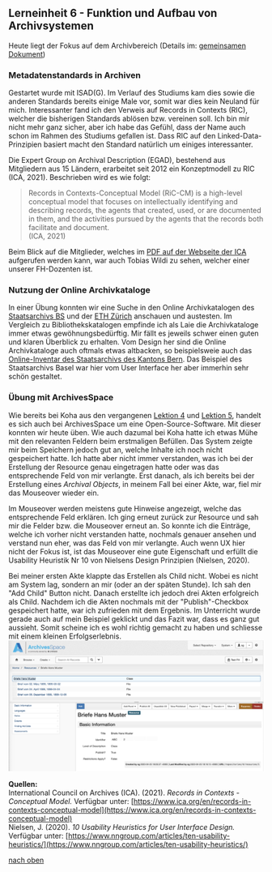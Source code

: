 ## Lerneinheit 6 - Funktion und Aufbau von Archivsystemen

Heute liegt der Fokus auf dem Archivbereich (Details im: [gemeinsamen Dokument](https://pad.gwdg.de/HUP8ZAoxQEqxj-VIO2TfFg#))

### Metadatenstandards in Archiven
Gestartet wurde mit ISAD(G). Im Verlauf des Studiums kam dies sowie die anderen Standards bereits einige Male vor, somit war dies kein Neuland für mich. Interessanter fand ich den Verweis auf Records in Contexts (RIC), welcher die bisherigen Standards ablösen bzw. vereinen soll. Ich bin mir nicht mehr ganz sicher, aber ich habe das Gefühl, dass der Name auch schon im Rahmen des Studiums gefallen ist. Dass RIC auf den Linked-Data-Prinzipien basiert macht den Standard natürlich um einiges interessanter. 

Die Expert Group on Archival Description (EGAD), bestehend aus Mitgliedern aus 15 Ländern, erarbeitet seit 2012 ein Konzeptmodell zu RIC (ICA, 2021). Beschrieben wird es wie folgt:
> Records in Contexts-Conceptual Model (RiC-CM) is a high-level conceptual model that focuses on intellectually identifying and describing records, the agents that created, used, or are documented in them, and the activities pursued by the agents that the records both facilitate and document.  
(ICA, 2021)

Beim Blick auf die Mitglieder, welches im [PDF auf der Webseite der ICA](https://www.ica.org/sites/default/files/ric-cm-02_july2021_0.pdf) aufgerufen werden kann, war auch Tobias Wildi zu sehen, welcher einer unserer FH-Dozenten ist.

### Nutzung der Online Archivkataloge
In einer Übung konnten wir eine Suche in den Online Archivkatalogen des [Staatsarchivs BS](https://dls.staatsarchiv.bs.ch/) und der [ETH Zürich](http://archivdatenbank-online.ethz.ch/hsa/#/) anschauen und austesten. Im Vergleich zu Bibliothekskatalogen empfinde ich als Laie die Archivkataloge immer etwas gewöhnungsbedürftig. Mir fällt es jeweils schwer einen guten und klaren Überblick zu erhalten. Vom Design her sind die Online Archivkataloge auch oftmals etwas altbacken, so beispielsweie auch das [Online-Inventar des Staatsarchivs des Kantons Bern](https://www.query.sta.be.ch/suchinfo.aspx). Das Beispiel des Staatsarchivs Basel war hier vom User Interface her aber immerhin sehr schön gestaltet. 

### Übung mit ArchivesSpace
Wie bereits bei Koha aus den vergangenen [Lektion 4](https://sabs135.github.io/Lerntagebuch-BAIN/content/lektion4.html) und [Lektion 5](https://sabs135.github.io/Lerntagebuch-BAIN/content/lektion5.html), handelt es sich auch bei ArchivesSpace um eine Open-Source-Software. Mit dieser konnten wir heute üben. Wie auch dazumal bei Koha hatte ich etwas Mühe mit den relevanten Feldern beim erstmaligen Befüllen. Das System zeigte mir beim Speichern jedoch gut an, welche Inhalte ich noch nicht gespeichert hatte. Ich hatte aber nicht immer verstanden, was ich bei der Erstellung der Resource genau eingetragen hatte oder was das entsprechende Feld von mir verlangte. Erst danach, als ich bereits bei der Erstellung eines _Archival Objects_, in meinem Fall bei einer Akte, war, fiel mir das Mouseover wieder ein.  

Im Mouseover werden meistens gute Hinweise angezeigt, welche das entsprechende Feld erklären. Ich ging erneut zurück zur Resource und sah mir die Felder bzw. die Mouseover erneut an. So konnte ich die Einträge, welche ich vorher nicht verstanden hatte, nochmals genauer ansehen und verstand nun eher, was das Feld von mir verlangte. Auch wenn UX hier nicht der Fokus ist, ist das Mouseover eine gute Eigenschaft und erfüllt die Usability Heuristik Nr 10 von Nielsens Design Prinzipien (Nielsen, 2020). 

Bei meiner ersten Akte klappte das Erstellen als Child nicht. Wobei es nicht am System lag, sondern an mir (oder an der späten Stunde). Ich sah den "Add Child" Button nicht. Danach erstellte ich jedoch drei Akten erfolgreich als Child. Nachdem ich die Akten nochmals mit der "Publish"-Checkbox gespeichert hatte, war ich zufrieden mit dem Ergebnis. Im Unterricht wurde gerade auch auf mein Beispiel geklickt und das Fazit war, dass es ganz gut aussieht. Somit scheine ich es wohl richtig gemacht zu haben und schliesse mit einem kleinen Erfolgserlebnis.  
![ArchivesSpace](https://github.com/Sabs135/Lerntagebuch-BAIN/blob/main/img/ArchivesSpace.png?raw=true)
  
**Quellen:**  
International Council on Archives (ICA). (2021). _Records in Contexts - Conceptual Model._ Verfügbar unter: [https://www.ica.org/en/records-in-contexts-conceptual-model](https://www.ica.org/en/records-in-contexts-conceptual-model)  
Nielsen, J. (2020). _10 Usability Heuristics for User Interface Design._ Verfügbar unter: [https://www.nngroup.com/articles/ten-usability-heuristics/](https://www.nngroup.com/articles/ten-usability-heuristics/)

[nach oben](#lerneinheit-6---funktion-und-aufbau-von-archivsystemen)
